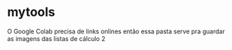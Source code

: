 # mytools
O Google Colab precisa de links onlines então essa pasta serve pra guardar as imagens das listas de cálculo 2
